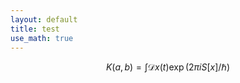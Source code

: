 ```yaml
---
layout: default
title: test
use_math: true
---
```


$$
K(a,b) = \int \mathcal{D}x(t) \exp(2\pi i S[x]/\hbar)
$$
